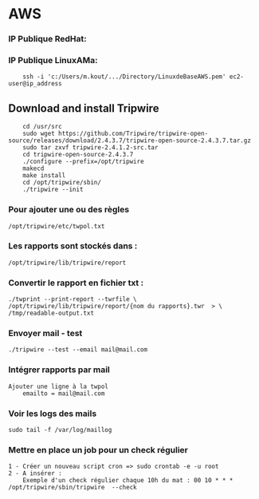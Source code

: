 # AWS 
### IP Publique RedHat: 
### IP Publique LinuxAMa:  

        ssh -i 'c:/Users/m.kout/.../Directory/LinuxdeBaseAWS.pem' ec2-user@ip_address  
        
## Download and install Tripwire


        cd /usr/src
        sudo wget https://github.com/Tripwire/tripwire-open-source/releases/download/2.4.3.7/tripwire-open-source-2.4.3.7.tar.gz
        sudo tar zxvf tripwire-2.4.1.2-src.tar
        cd tripwire-open-source-2.4.3.7
        ./configure --prefix=/opt/tripwire
        makecd
        make install
        cd /opt/tripwire/sbin/
        ./tripwire --init

### Pour ajouter une ou des règles 
    /opt/tripwire/etc/twpol.txt


### Les rapports sont stockés dans :  
    /opt/tripwire/lib/tripwire/report 

### Convertir le rapport en fichier txt : 
    ./twprint --print-report --twrfile \
    /opt/tripwire/lib/tripwire/report/{nom du rapports}.twr  > \
    /tmp/readable-output.txt


### Envoyer mail - test
    ./tripwire --test --email mail@mail.com

### Intégrer rapports par mail
    Ajouter une ligne à la twpol
        emailto = mail@mail.com

### Voir les logs des mails
    sudo tail -f /var/log/maillog 

### Mettre en place un job pour un check régulier
    1 - Créer un nouveau script cron => sudo crontab -e -u root
    2 - A insérer :
        Exemple d'un check régulier chaque 10h du mat : 00 10 * * * /opt/tripwire/sbin/tripwire  --check
